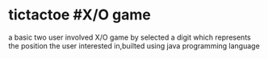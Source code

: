 # tictactoe #X/O game
a basic two user involved X/O game by selected a digit which represents the position the user interested in,builted using java programming language
